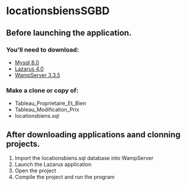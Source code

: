 # locationsbiensSGBD

## Before launching the application.

### You'll need to download:
* [Mysql 8.0](https://dev.mysql.com/downloads/installer/)
* [Lazarus 4.0](https://www.lazarus-ide.org/index.php?page=downloads)
* [WampServer 3.3.5](https://www.wampserver.com/)

### Make a clone or copy of:
- Tableau_Proprietaire_Et_Bien
- Tableau_Modification_Prix
- locationsbiens.sql

## After downloading applications aand clonning projects.

1. Import the locationsbiens.sql database into WampServer
2. Launch the Lazarus application
3. Open the project
4. Compile the project and run the program
